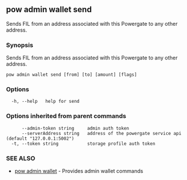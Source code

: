 ## pow admin wallet send

Sends FIL from an address associated with this Powergate to any other address.

### Synopsis

Sends FIL from an address associated with this Powergate to any other address.

```
pow admin wallet send [from] [to] [amount] [flags]
```

### Options

```
  -h, --help   help for send
```

### Options inherited from parent commands

```
      --admin-token string     admin auth token
      --serverAddress string   address of the powergate service api (default "127.0.0.1:5002")
  -t, --token string           storage profile auth token
```

### SEE ALSO

* [pow admin wallet](pow_admin_wallet.md)	 - Provides admin wallet commands

